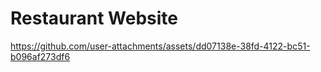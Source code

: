 # Restaurant Website

https://github.com/user-attachments/assets/dd07138e-38fd-4122-bc51-b096af273df6

